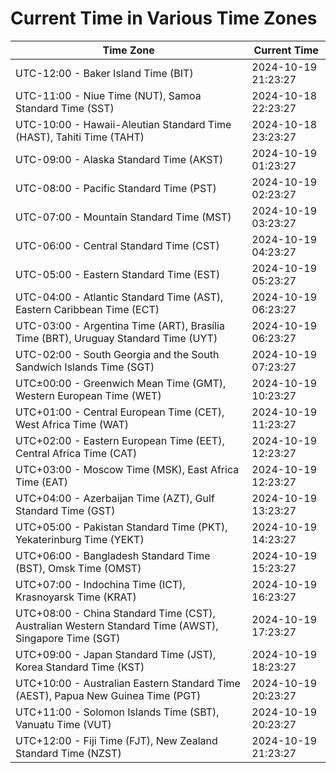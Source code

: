 # Current Time in Various Time Zones

| Time Zone | Current Time |
|-----------|--------------|
| UTC-12:00 - Baker Island Time (BIT) | 2024-10-19 21:23:27 |
| UTC-11:00 - Niue Time (NUT), Samoa Standard Time (SST) | 2024-10-18 22:23:27 |
| UTC-10:00 - Hawaii-Aleutian Standard Time (HAST), Tahiti Time (TAHT) | 2024-10-18 23:23:27 |
| UTC-09:00 - Alaska Standard Time (AKST) | 2024-10-19 01:23:27 |
| UTC-08:00 - Pacific Standard Time (PST) | 2024-10-19 02:23:27 |
| UTC-07:00 - Mountain Standard Time (MST) | 2024-10-19 03:23:27 |
| UTC-06:00 - Central Standard Time (CST) | 2024-10-19 04:23:27 |
| UTC-05:00 - Eastern Standard Time (EST) | 2024-10-19 05:23:27 |
| UTC-04:00 - Atlantic Standard Time (AST), Eastern Caribbean Time (ECT) | 2024-10-19 06:23:27 |
| UTC-03:00 - Argentina Time (ART), Brasília Time (BRT), Uruguay Standard Time (UYT) | 2024-10-19 06:23:27 |
| UTC-02:00 - South Georgia and the South Sandwich Islands Time (SGT) | 2024-10-19 07:23:27 |
| UTC±00:00 - Greenwich Mean Time (GMT), Western European Time (WET) | 2024-10-19 10:23:27 |
| UTC+01:00 - Central European Time (CET), West Africa Time (WAT) | 2024-10-19 11:23:27 |
| UTC+02:00 - Eastern European Time (EET), Central Africa Time (CAT) | 2024-10-19 12:23:27 |
| UTC+03:00 - Moscow Time (MSK), East Africa Time (EAT) | 2024-10-19 12:23:27 |
| UTC+04:00 - Azerbaijan Time (AZT), Gulf Standard Time (GST) | 2024-10-19 13:23:27 |
| UTC+05:00 - Pakistan Standard Time (PKT), Yekaterinburg Time (YEKT) | 2024-10-19 14:23:27 |
| UTC+06:00 - Bangladesh Standard Time (BST), Omsk Time (OMST) | 2024-10-19 15:23:27 |
| UTC+07:00 - Indochina Time (ICT), Krasnoyarsk Time (KRAT) | 2024-10-19 16:23:27 |
| UTC+08:00 - China Standard Time (CST), Australian Western Standard Time (AWST), Singapore Time (SGT) | 2024-10-19 17:23:27 |
| UTC+09:00 - Japan Standard Time (JST), Korea Standard Time (KST) | 2024-10-19 18:23:27 |
| UTC+10:00 - Australian Eastern Standard Time (AEST), Papua New Guinea Time (PGT) | 2024-10-19 20:23:27 |
| UTC+11:00 - Solomon Islands Time (SBT), Vanuatu Time (VUT) | 2024-10-19 20:23:27 |
| UTC+12:00 - Fiji Time (FJT), New Zealand Standard Time (NZST) | 2024-10-19 21:23:27 |
